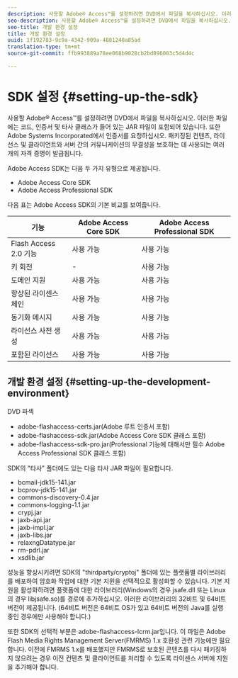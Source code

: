 ```yaml
---
description: 사용할 Adobe® Access™를 설정하려면 DVD에서 파일을 복사하십시오. 이러한 파일에는 코드, 인증서 및 타사 클래스가 들어 있는 JAR 파일이 포함되어 있습니다. 또한 Adobe Systems Incorporated에서 인증서를 요청하십시오. 패키징된 컨텐츠, 라이선스 및 클라이언트와 서버 간의 커뮤니케이션의 무결성을 보호하는 데 사용되는 여러 개의 자격 증명이 발급됩니다.
seo-description: 사용할 Adobe® Access™를 설정하려면 DVD에서 파일을 복사하십시오. 이러한 파일에는 코드, 인증서 및 타사 클래스가 들어 있는 JAR 파일이 포함되어 있습니다. 또한 Adobe Systems Incorporated에서 인증서를 요청하십시오. 패키징된 컨텐츠, 라이선스 및 클라이언트와 서버 간의 커뮤니케이션의 무결성을 보호하는 데 사용되는 여러 개의 자격 증명이 발급됩니다.
seo-title: 개발 환경 설정
title: 개발 환경 설정
uuid: 1f192783-9c9a-4342-909a-4881248a85ad
translation-type: tm+mt
source-git-commit: ffb993889a78ee068b9028cb2bd896003c5d4d4c

---
```



# SDK 설정 {#setting-up-the-sdk}

사용할 Adobe® Access™를 설정하려면 DVD에서 파일을 복사하십시오. 이러한 파일에는 코드, 인증서 및 타사 클래스가 들어 있는 JAR 파일이 포함되어 있습니다. 또한 Adobe Systems Incorporated에서 인증서를 요청하십시오. 패키징된 컨텐츠, 라이선스 및 클라이언트와 서버 간의 커뮤니케이션의 무결성을 보호하는 데 사용되는 여러 개의 자격 증명이 발급됩니다.

Adobe Access SDK는 다음 두 가지 유형으로 제공됩니다.
* Adobe Access Core SDK
* Adobe Access Professional SDK

다음 표는 Adobe Access SDK의 기본 비교를 보여줍니다.

| 기능 | Adobe Access Core SDK | Adobe Access Professional SDK |
|---|---|---|
| Flash Access 2.0 기능 | 사용 가능 | 사용 가능 |
| 키 회전 | - | 사용 가능 |
| 도메인 지원 | 사용 가능 | 사용 가능 |
| 향상된 라이센스 체인 | 사용 가능 | 사용 가능 |
| 동기화 메시지 | 사용 가능 | 사용 가능 |
| 라이선스 사전 생성 | 사용 가능 | 사용 가능 |
| 포함된 라이선스 | 사용 가능 | 사용 가능 |

## 개발 환경 설정 {#setting-up-the-development-environment}

DVD 파섹

* adobe-flashaccess-certs.jar(Adobe 루트 인증서 포함)
* adobe-flashaccess-sdk.jar(Adobe Access Core SDK 클래스 포함)
* adobe-flashaccess-sdk-pro.jar(Professional 기능에 대해서만 필수 Adobe Access Professional SDK 클래스 포함)

SDK의 &quot;타사&quot; 폴더에도 있는 다음 타사 JAR 파일이 필요합니다.

* bcmail-jdk15-141.jar
* bcprov-jdk15-141.jar
* commons-discovery-0.4.jar
* commons-logging-1.1.jar
* crypj.jar
* jaxb-api.jar
* jaxb-impl.jar
* jaxb-libs.jar
* relaxngDatatype.jar
* rm-pdrl.jar
* xsdlib.jar

성능을 향상시키려면 SDK의 &quot;thirdparty/cryptoj&quot; 폴더에 있는 플랫폼별 라이브러리를 배포하여 암호화 작업에 대한 기본 지원을 선택적으로 활성화할 수 있습니다. 기본 지원을 활성화하려면 플랫폼에 대한 라이브러리(Windows의 경우 jsafe.dll 또는 Linux의 경우 libjsafe.so)를 경로에 추가하십시오. 이러한 라이브러리의 32비트 및 64비트 버전이 제공됩니다. (64비트 버전은 64비트 OS가 있고 64비트 버전의 Java를 실행 중인 경우에만 사용해야 합니다.)

또한 SDK의 선택적 부분은 adobe-flashaccess-lcrm.jar입니다. 이 파일은 Adobe Flash Media Rights Management Server(FMRMS) 1.x 호환성 관련 기능에만 필요합니다. 이전에 FMRMS 1.x를 배포했지만 FMRMS로 보호된 콘텐츠를 다시 패키징하지 않으려는 경우 이전 컨텐츠 및 클라이언트를 처리할 수 있도록 라이센스 서버에 지원을 추가해야 합니다.
